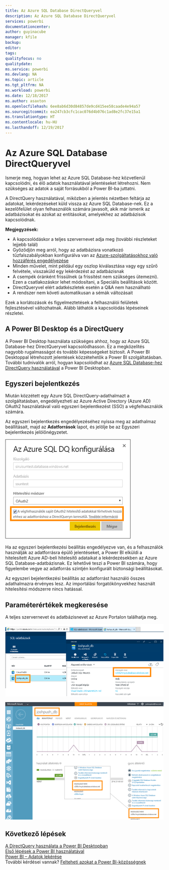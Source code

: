```yaml
---
title: Az Azure SQL Database DirectQueryvel
description: Az Azure SQL Database DirectQueryvel
services: powerbi
documentationcenter: 
author: guyinacube
manager: kfile
backup: 
editor: 
tags: 
qualityfocus: no
qualitydate: 
ms.service: powerbi
ms.devlang: NA
ms.topic: article
ms.tgt_pltfrm: NA
ms.workload: powerbi
ms.date: 12/18/2017
ms.author: asaxton
ms.openlocfilehash: 6ee8ab6d30d84857de9cd415ee58caade4e94a57
ms.sourcegitcommit: ea247cb3cfc1cac076d4b076c1ad8e2fc37e15a1
ms.translationtype: HT
ms.contentlocale: hu-HU
ms.lasthandoff: 12/19/2017
---
```

# <a name="azure-sql-database-with-directquery"></a>Az Azure SQL Database DirectQueryvel
Ismerje meg, hogyan lehet az Azure SQL Database-hez közvetlenül kapcsolódni, és élő adatok használatával jelentéseket létrehozni. Nem szükséges az adatok a saját forrásukból a Power BI-ba juttatni.

A DirectQuery használatával, miközben a jelentés nézetben feltárja az adatokat, lekérdezéseket küld vissza az Azure SQL Database-nek. Ez a kezelőfelület olyan felhasználók számára javasolt, akik már ismerik az adatbázisokat és azokat az entitásokat, amelyekhez az adatbázisok kapcsolódnak.

**Megjegyzések:**

* A kapcsolódáskor a teljes szervernevet adja meg (további részleteket lejjebb talál)
* Győződjön meg arról, hogy az adatbázisra vonatkozó tűzfalszabályokban konfigurálva van az [Azure-szolgáltatásokhoz való hozzáférés engedélyezése](https://msdn.microsoft.com/library/azure/ee621782.aspx)
* Minden művelet, mint például egy oszlop kiválasztása vagy egy szűrő felvétele, visszaküld egy lekérdezést az adatbázisnak
* A csempék óránként frissülnek (a frissítést nem szükséges ütemezni). Ezen a csatlakozáskor lehet módosítani, a Speciális beállítások között.
* DirectQueryvel elért adatkészletek esetén a Q&A nem használható
* A rendszer nem követi automatikusan a sémák változásait

Ezek a korlátozások és figyelmeztetések a felhasználói felületek fejlesztésével változhatnak. Alább láthatók a kapcsolódás lépéseinek részletei. 

## <a name="power-bi-desktop-and-directquery"></a>A Power BI Desktop és a DirectQuery
A Power BI Desktop használata szükséges ahhoz, hogy az Azure SQL Database-hez DirectQueryvel kapcsolódhasson. Ez a megközelítés nagyobb rugalmasságot és további képességeket biztosít. A Power BI Desktoppal létrehozott jelentések közzétehetők a Power BI szolgáltatásban. További tudnivalók arról, hogyan kapcsolódhat az [Azure SQL Database-hez DirectQuery használatával](desktop-use-directquery.md) a Power BI Desktopban. 

## <a name="single-sign-on"></a>Egyszeri bejelentkezés

Miután közzétett egy Azure SQL DirectQuery-adathalmazt a szolgáltatásban, engedélyezheti az Azure Active Directory (Azure AD) OAuth2 használatával való egyszeri bejelentkezést (SSO) a végfelhasználók számára. 

Az egyszeri bejelentkezés engedélyezéséhez nyissa meg az adathalmaz beállításait, majd az **Adatforrások** lapot, és jelölje be az Egyszeri bejelentkezés jelölőnégyzetet.

![Az Azure SQL DQ konfigurálása párbeszédpanel](media/service-azure-sql-database-with-direct-connect/sso-dialog.png)

Ha az egyszeri bejelentkezési beállítás engedélyezve van, és a felhasználók használják az adatforrásra épülő jelentéseket, a Power BI elküldi a hitelesített Azure AD-beli hitelesítő adataikat a lekérdezésekben az Azure SQL Database-adatbázisnak. Ez lehetővé teszi a Power BI számára, hogy figyelembe vegye az adatforrás szintjén konfigurált biztonsági beállításokat.

Az egyszeri bejelentkezési beállítás az adatforrást használó összes adathalmazra érvényes lesz. Az importálási forgatókönyvekhez használt hitelesítési módszerre nincs hatással.

## <a name="finding-parameter-values"></a>Paraméterértékek megkeresése
A teljes szervernevet és adatbázisnevet az Azure Portalon találhatja meg.

![](media/service-azure-sql-database-with-direct-connect/azureportnew_update.png)

![](media/service-azure-sql-database-with-direct-connect/azureportal_update.png)

## <a name="next-steps"></a>Következő lépések
[A DirectQuery használata a Power BI Desktopban](desktop-use-directquery.md)  
[Első lépések a Power BI használatával](service-get-started.md)  
[Power BI – Adatok lekérése](service-get-data.md)  
További kérdései vannak? [Felteheti azokat a Power BI-közösségnek](http://community.powerbi.com/)
